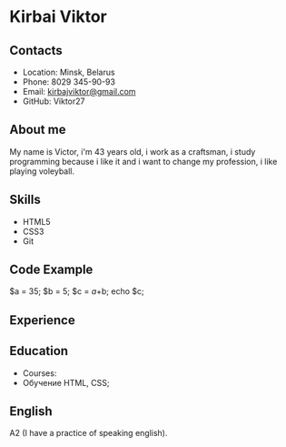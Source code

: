 
# Kirbai Viktor
## Contacts
- Location: Minsk, Belarus
- Phone: 8029 345-90-93
- Email: kirbajviktor@gmail.com
- GitHub: Viktor27
## About me
My name is Victor, i'm 43 years old, i work as a craftsman, 
i study programming because i like it and i want to change my profession, i like playing voleyball.
## Skills 
- HTML5
- CSS3
- Git
## Code Example 
 $a = 35; $b = 5; $c = $a+$b; echo $c; 
## Experience
## Education
* Courses:
* Обучение HTML, CSS;
## English
A2 (I have a practice of speaking english).
